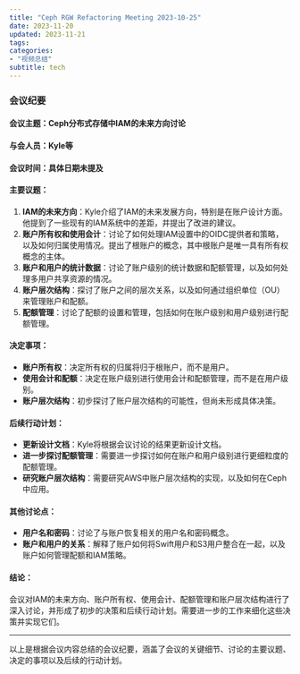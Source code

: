 ```yaml
---
title: "Ceph RGW Refactoring Meeting 2023-10-25"
date: 2023-11-20
updated: 2023-11-21
tags:
categories:
- "视频总结"
subtitle: tech
---
```



### 会议纪要

#### 会议主题：Ceph分布式存储中IAM的未来方向讨论

#### 与会人员：Kyle等

#### 会议时间：具体日期未提及

#### 主要议题：
1. **IAM的未来方向**：Kyle介绍了IAM的未来发展方向，特别是在账户设计方面。他提到了一些现有的IAM系统中的差距，并提出了改进的建议。
2. **账户所有权和使用会计**：讨论了如何处理IAM设置中的OIDC提供者和策略，以及如何归属使用情况。提出了根账户的概念，其中根账户是唯一具有所有权概念的主体。
3. **账户和用户的统计数据**：讨论了账户级别的统计数据和配额管理，以及如何处理多用户共享资源的情况。
4. **账户层次结构**：探讨了账户之间的层次关系，以及如何通过组织单位（OU）来管理账户和配额。
5. **配额管理**：讨论了配额的设置和管理，包括如何在账户级别和用户级别进行配额管理。

#### 决定事项：
- **账户所有权**：决定所有权的归属将归于根账户，而不是用户。
- **使用会计和配额**：决定在账户级别进行使用会计和配额管理，而不是在用户级别。
- **账户层次结构**：初步探讨了账户层次结构的可能性，但尚未形成具体决策。

#### 后续行动计划：
- **更新设计文档**：Kyle将根据会议讨论的结果更新设计文档。
- **进一步探讨配额管理**：需要进一步探讨如何在账户和用户级别进行更细粒度的配额管理。
- **研究账户层次结构**：需要研究AWS中账户层次结构的实现，以及如何在Ceph中应用。

#### 其他讨论点：
- **用户名和密码**：讨论了与账户恢复相关的用户名和密码概念。
- **账户和用户的关系**：解释了账户如何将Swift用户和S3用户整合在一起，以及账户如何管理配额和IAM策略。

#### 结论：
会议对IAM的未来方向、账户所有权、使用会计、配额管理和账户层次结构进行了深入讨论，并形成了初步的决策和后续行动计划。需要进一步的工作来细化这些决策并实现它们。

---

以上是根据会议内容总结的会议纪要，涵盖了会议的关键细节、讨论的主要议题、决定的事项以及后续的行动计划。